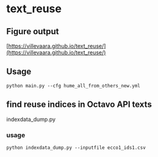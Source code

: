 # text_reuse

## Figure output

[https://villevaara.github.io/text_reuse/](https://villevaara.github.io/text_reuse/)

## Usage

```
python main.py --cfg hume_all_from_others_new.yml
```

## find reuse indices in Octavo API texts

indexdata_dump.py

### usage

```
python indexdata_dump.py --inputfile ecco1_ids1.csv
```
